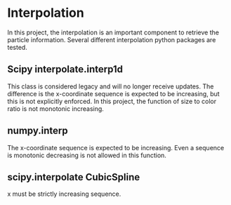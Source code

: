 # Interpolation

In this project, the interpolation is an important component to retrieve the particle information. Several different interpolation python packages are tested.

## Scipy interpolate.interp1d

This class is considered legacy and will no longer receive updates. The difference is the x-coordinate sequence is expected to be increasing, but this is not explicitly enforced. In this project, the function of size to color ratio is not monotonic increasing.


## numpy.interp

The x-coordinate sequence is expected to be increasing. Even a sequence is monotonic decreasing is not allowed in this function.

## scipy.interpolate CubicSpline

x must be strictly increasing sequence.

